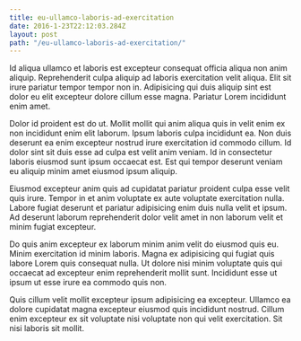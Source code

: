 ```yaml
---
title: eu-ullamco-laboris-ad-exercitation
date: 2016-1-23T22:12:03.284Z
layout: post
path: "/eu-ullamco-laboris-ad-exercitation/"
---
```


Id aliqua ullamco et laboris est excepteur consequat officia aliqua non anim aliquip. Reprehenderit culpa aliquip ad laboris exercitation velit aliqua. Elit sit irure pariatur tempor tempor non in. Adipisicing qui duis aliquip sint est dolor eu elit excepteur dolore cillum esse magna. Pariatur Lorem incididunt enim amet.

Dolor id proident est do ut. Mollit mollit qui anim aliqua quis in velit enim ex non incididunt enim elit laborum. Ipsum laboris culpa incididunt ea. Non duis deserunt ea enim excepteur nostrud irure exercitation id commodo cillum. Id dolor sint sit duis esse ad culpa est velit anim veniam. Id in consectetur laboris eiusmod sunt ipsum occaecat est. Est qui tempor deserunt veniam eu aliquip minim amet eiusmod ipsum aliquip.

Eiusmod excepteur anim quis ad cupidatat pariatur proident culpa esse velit quis irure. Tempor in et anim voluptate ex aute voluptate exercitation nulla. Labore fugiat deserunt et pariatur adipisicing enim duis nulla velit et ipsum. Ad deserunt laborum reprehenderit dolor velit amet in non laborum velit et minim fugiat excepteur.

Do quis anim excepteur ex laborum minim anim velit do eiusmod quis eu. Minim exercitation id minim laboris. Magna ex adipisicing qui fugiat quis labore Lorem quis consequat nulla. Ut dolore nisi minim voluptate quis qui occaecat ad excepteur enim reprehenderit mollit sunt. Incididunt esse ut ipsum ut esse irure ea commodo quis non.

Quis cillum velit mollit excepteur ipsum adipisicing ea excepteur. Ullamco ea dolore cupidatat magna excepteur eiusmod quis incididunt nostrud. Cillum enim excepteur ex sit voluptate nisi voluptate non qui velit exercitation. Sit nisi laboris sit mollit.
